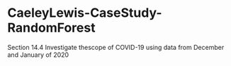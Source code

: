 # CaeleyLewis-CaseStudy-RandomForest
 Section 14.4 Investigate thescope of COVID-19 using data from December and January of 2020
